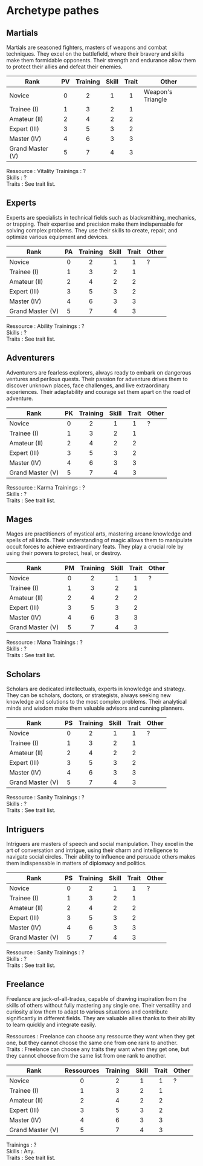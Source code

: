 # Archetype pathes

## Martials

Martials are seasoned fighters, masters of weapons and combat techniques. They excel on the battlefield, where their bravery and skills make them formidable opponents. Their strength and endurance allow them to protect their allies and defeat their enemies.

| Rank             | PV  | Training | Skill | Trait | Other             |
| ---------------- | :-: | :------: | :---: | :---: | ----------------- |
| Novice           |  0  |    2     |   1   |   1   | Weapon's Triangle |
| Trainee (I)      |  1  |    3     |   2   |   1   |
| Amateur (II)     |  2  |    4     |   2   |   2   |
| Expert (III)     |  3  |    5     |   3   |   2   |
| Master (IV)      |  4  |    6     |   3   |   3   |
| Grand Master (V) |  5  |    7     |   4   |   3   |

Ressource : Vitality
Trainings : ?  
Skills : ?  
Traits : See trait list.

## Experts

Experts are specialists in technical fields such as blacksmithing, mechanics, or trapping. Their expertise and precision make them indispensable for solving complex problems. They use their skills to create, repair, and optimize various equipment and devices.

| Rank             | PA  | Training | Skill | Trait | Other |
| ---------------- | :-: | :------: | :---: | :---: | ----- |
| Novice           |  0  |    2     |   1   |   1   | ?     |
| Trainee (I)      |  1  |    3     |   2   |   1   |
| Amateur (II)     |  2  |    4     |   2   |   2   |
| Expert (III)     |  3  |    5     |   3   |   2   |
| Master (IV)      |  4  |    6     |   3   |   3   |
| Grand Master (V) |  5  |    7     |   4   |   3   |

Ressource : Ability
Trainings : ?  
Skills : ?  
Traits : See trait list.

## Adventurers

Adventurers are fearless explorers, always ready to embark on dangerous ventures and perilous quests. Their passion for adventure drives them to discover unknown places, face challenges, and live extraordinary experiences. Their adaptability and courage set them apart on the road of adventure.

| Rank             | PK  | Training | Skill | Trait | Other |
| ---------------- | :-: | :------: | :---: | :---: | ----- |
| Novice           |  0  |    2     |   1   |   1   | ?     |
| Trainee (I)      |  1  |    3     |   2   |   1   |
| Amateur (II)     |  2  |    4     |   2   |   2   |
| Expert (III)     |  3  |    5     |   3   |   2   |
| Master (IV)      |  4  |    6     |   3   |   3   |
| Grand Master (V) |  5  |    7     |   4   |   3   |

Ressource : Karma
Trainings : ?  
Skills : ?  
Traits : See trait list.

## Mages

Mages are practitioners of mystical arts, mastering arcane knowledge and spells of all kinds. Their understanding of magic allows them to manipulate occult forces to achieve extraordinary feats. They play a crucial role by using their powers to protect, heal, or destroy.

| Rank             | PM  | Training | Skill | Trait | Other |
| ---------------- | :-: | :------: | :---: | :---: | ----- |
| Novice           |  0  |    2     |   1   |   1   | ?     |
| Trainee (I)      |  1  |    3     |   2   |   1   |
| Amateur (II)     |  2  |    4     |   2   |   2   |
| Expert (III)     |  3  |    5     |   3   |   2   |
| Master (IV)      |  4  |    6     |   3   |   3   |
| Grand Master (V) |  5  |    7     |   4   |   3   |

Ressource : Mana
Trainings : ?  
Skills : ?  
Traits : See trait list.

## Scholars

Scholars are dedicated intellectuals, experts in knowledge and strategy. They can be scholars, doctors, or strategists, always seeking new knowledge and solutions to the most complex problems. Their analytical minds and wisdom make them valuable advisors and cunning planners.

| Rank             | PS  | Training | Skill | Trait | Other |
| ---------------- | :-: | :------: | :---: | :---: | ----- |
| Novice           |  0  |    2     |   1   |   1   | ?     |
| Trainee (I)      |  1  |    3     |   2   |   1   |
| Amateur (II)     |  2  |    4     |   2   |   2   |
| Expert (III)     |  3  |    5     |   3   |   2   |
| Master (IV)      |  4  |    6     |   3   |   3   |
| Grand Master (V) |  5  |    7     |   4   |   3   |

Ressource : Sanity
Trainings : ?  
Skills : ?  
Traits : See trait list.

## Intriguers

Intriguers are masters of speech and social manipulation. They excel in the art of conversation and intrigue, using their charm and intelligence to navigate social circles. Their ability to influence and persuade others makes them indispensable in matters of diplomacy and politics.

| Rank             | PS  | Training | Skill | Trait | Other |
| ---------------- | :-: | :------: | :---: | :---: | ----- |
| Novice           |  0  |    2     |   1   |   1   | ?     |
| Trainee (I)      |  1  |    3     |   2   |   1   |
| Amateur (II)     |  2  |    4     |   2   |   2   |
| Expert (III)     |  3  |    5     |   3   |   2   |
| Master (IV)      |  4  |    6     |   3   |   3   |
| Grand Master (V) |  5  |    7     |   4   |   3   |

Ressource : Sanity
Trainings : ?  
Skills : ?  
Traits : See trait list.

## Freelance

Freelance are jack-of-all-trades, capable of drawing inspiration from the skills of others without fully mastering any single one. Their versatility and curiosity allow them to adapt to various situations and contribute significantly in different fields. They are valuable allies thanks to their ability to learn quickly and integrate easily.

Ressources : Freelance can choose any ressource they want when they get one, but they cannot choose the same one from one rank to another.  
Traits : Freelance can choose any traits they want when they get one, but they cannot choose from the same list from one rank to another.

| Rank             | Ressources | Training | Skill | Trait | Other |
| ---------------- | :--------: | :------: | :---: | :---: | ----- |
| Novice           |     0      |    2     |   1   |   1   | ?     |
| Trainee (I)      |     1      |    3     |   2   |   1   |
| Amateur (II)     |     2      |    4     |   2   |   2   |
| Expert (III)     |     3      |    5     |   3   |   2   |
| Master (IV)      |     4      |    6     |   3   |   3   |
| Grand Master (V) |     5      |    7     |   4   |   3   |

Trainings : ?  
Skills : Any.  
Traits : See trait list.
